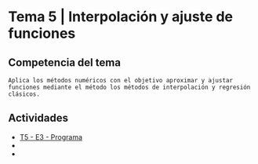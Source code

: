 # Tema 5 | Interpolación y ajuste de funciones

## Competencia del tema
    Aplica los métodos numéricos con el objetivo aproximar y ajustar funciones mediante el método los métodos de interpolación y regresión clásicos.

## Actividades
- [T5 - E3 - Programa ](/Tema%205/Evidencia3/)
- 
- 